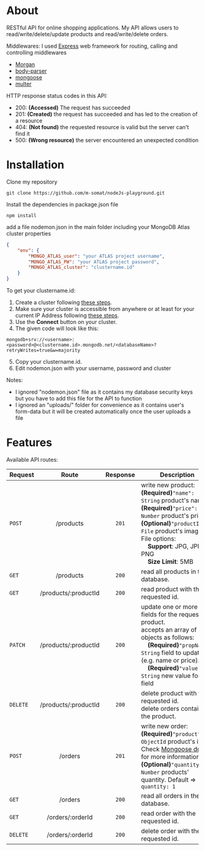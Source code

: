 # About

RESTful API for online shopping applications. My API allows users to read/write/delete/update products and read/write/delete orders.

Middlewares:
I used [Express](https://expressjs.com/en/guide/using-middleware.html) web framework for routing, calling and controlling middlewares

* [Morgan](http://expressjs.com/en/resources/middleware/morgan.html)
* [body-parser](https://www.npmjs.com/package/body-parser)
* [mongoose](https://mongoosejs.com/docs/middleware.html)
* [multer](http://expressjs.com/en/resources/middleware/multer.html)

HTTP response status codes in this API:
* 200: **(Accessed)** The request has succeeded
* 201: **(Created)** the request has succeeded and has led to the creation of a resource
* 404: **(Not found)** the requested resource is valid but the server can't find it
* 500: **(Wrong resource)** the server encountered an unexpected condition

# Installation

Clone my repository

```
git clone https://github.com/m-somat/nodeJs-playground.git
```

Install the dependencies in package.json file

```
npm install
```

add a file nodemon.json in the main folder including your MongoDB Atlas cluster properties

```json
{
    "env": {
        "MONGO_ATLAS_user": "your ATLAS project username",
        "MONGO_ATLAS_PW": "your ATLAS project password",
        "MONGO_ATLAS_cluster": "clustername.id"
    }
}
```

To get your clustername.id:
1. Create a cluster following [these steps](https://docs.atlas.mongodb.com/tutorial/create-new-cluster/).
2. Make sure your cluster is accessible from anywhere or at least for your current IP Address following [these steps](https://docs.atlas.mongodb.com/security/ip-access-list/#add-ip-access-list-entries).
3. Use the **Connect** button on your cluster.
4. The given code will look like this:
```
mongodb+srv://<username>:<password>@<clustername.id>.mongodb.net/<databaseName>?retryWrites=true&w=majority
```
5. Copy your clustername.id.
6. Edit nodemon.json with your username, password and cluster

Notes:
* I ignored "nodemon.json" file as it contains my database security keys but you have to add this file for the API to function
* I ignored an "uploads/" folder for convenience as it contains user's form-data but it will be created automatically once the user uploads a file

# Features

Available API routes:

| Request | Route | Response | Description |
| --- | :---: | :---: | --------------- |
| `POST` | /products | `201` | write new product:<br>**(Required)**`"name": String` product's name.<br>**(Required)**`"price": Number` product's price.<br>**(Optional)**`"productImg": File` product's image.<br>File options:<br>&nbsp;&nbsp;&nbsp;&nbsp;**Support**: JPG, JPEG, PNG<br>&nbsp;&nbsp;&nbsp;&nbsp;**Size Limit**: 5MB |
| `GET` | /products | `200` | read all products in the database. |
| `GET` | /products/:productId | `200` | read product with the requested id. |
| `PATCH` | /products/:productId | `200` | update one or more fields for the requested product.<br>accepts an array of objects as follows:<br>&nbsp;&nbsp;&nbsp;&nbsp;**(Required)**`"propName": String` field to update (e.g. name or price).<br>&nbsp;&nbsp;&nbsp;&nbsp;**(Required)**`"value": String` new value for the field |
| `DELETE` | /products/:productId | `200` | delete product with the requested id.<br>delete orders containing the product. |
| `POST` | /orders | `201` | write new order:<br>**(Required)**`"product": ObjectId` product's id. Check [Mongoose docs](https://mongoosejs.com/docs/schematypes.html#objectids) for more information<br>**(Optional)**`"quantity": Number` products' quantity. Default => `quantity: 1` |
| `GET` | /orders | `200` | read all orders in the database. |
| `GET` | /orders/:orderId | `200` | read order with the requested id. |
| `DELETE` | /orders/:orderId | `200` | delete order with the requested id. |

 

